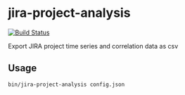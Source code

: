 jira-project-analysis
=====================

[![Build Status](https://travis-ci.org/pghalliday/jira-project-analysis.svg?branch=master)](https://travis-ci.org/pghalliday/jira-project-analysis)

Export JIRA project time series and correlation data as csv

Usage
-----

```
bin/jira-project-analysis config.json
```
